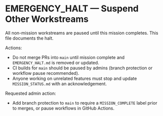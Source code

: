 # EMERGENCY_HALT — Suspend Other Workstreams

All non-mission workstreams are paused until this mission completes. This file documents the halt.

Actions:
- Do not merge PRs into `main` until mission complete and `EMERGENCY_HALT.md` is removed or updated.
- CI builds for `main` should be paused by admins (branch protection or workflow pause recommended).
- Anyone working on unrelated features must stop and update `MISSION_STATUS.md` with an acknowledgement.

Requested admin action:
- Add branch protection to `main` to require a `MISSION_COMPLETE` label prior to merges, or pause workflows in GitHub Actions.
